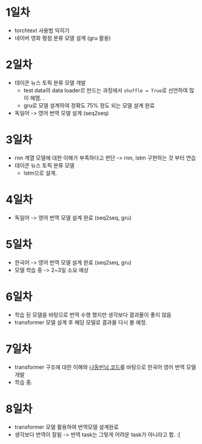 # 1일차

- torchtext 사용법 익히기
- 네이버 영화 평점 분류 모델 설계 (gru 활용)

# 2일차

- 데이콘 뉴스 토픽 분류 모델 개발
    - test data의 data loader르 만드는 과정에서 `shuffle = True`로 선언하여 많이 헤맴. . 
    - gru로 모델 설계하여 정확도 75% 정도 되는 모델 설계 완료
- 독일어 -> 영어 번역 모델 설계 (seq2seq)

# 3일차

- rnn 계열 모델에 대한 이해가 부족하다고 판단 -> rnn, lstm 구현하는 것 부터 연습
- 데이콘 뉴스 토픽 분류 모델 
    - lstm으로 설계.

# 4일차
- 독일어 -> 영어 번역 모델 설계 완료 (seq2seq, gru)

# 5일차
- 한국어 -> 영어 번역 모델 설계 완료 (seq2seq, gru)
- 모델 학습 중 -> 2~3일 소요 예상

# 6일차
- 학습 된 모델을 바탕으로 번역 수행 했지만 생각보다 결과물이 좋지 않음
- transformer 모델 설계 후 해당 모델로 결과물 다시 볼 예정.

# 7일차
- transformer 구조에 대한 이해와 [나동빈님 코드](https://github.com/ndb796/Deep-Learning-Paper-Review-and-Practice/blob/master/code_practices/Attention_is_All_You_Need_Tutorial_(German_English).ipynb)를 바탕으로 한국어 영어 번역 모델 개발
- 학습 중.

# 8일차
- transformer 모델 활용하여 번역모델 설계완료
- 생각보다 번역이 잘됨 -> 번역 task는 그렇게 어려운 task가 아니라고 함. :[
